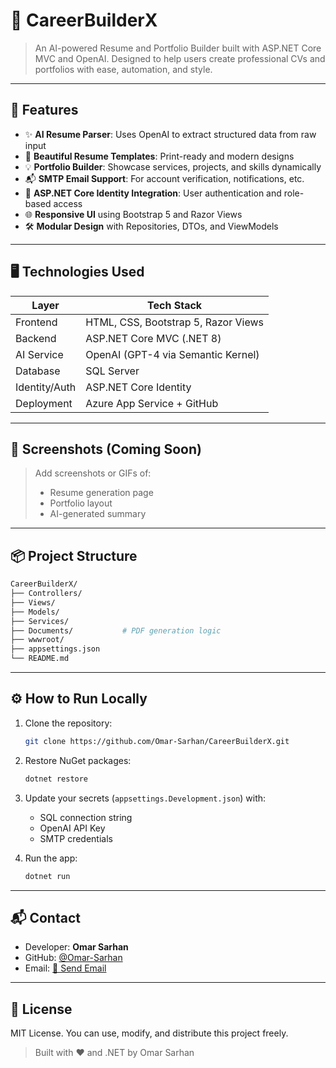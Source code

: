 # 💼 CareerBuilderX

> An AI-powered Resume and Portfolio Builder built with ASP.NET Core MVC and OpenAI. Designed to help users create professional CVs and portfolios with ease, automation, and style.

---

## 🚀 Features

- ✨ **AI Resume Parser**: Uses OpenAI to extract structured data from raw input
- 🎨 **Beautiful Resume Templates**: Print-ready and modern designs
- 💡 **Portfolio Builder**: Showcase services, projects, and skills dynamically
- 📬 **SMTP Email Support**: For account verification, notifications, etc.
- 🔐 **ASP.NET Core Identity Integration**: User authentication and role-based access
- 🌐 **Responsive UI** using Bootstrap 5 and Razor Views
- 🛠️ **Modular Design** with Repositories, DTOs, and ViewModels

---

## 🖥️ Technologies Used

| Layer         | Tech Stack                              |
|---------------|------------------------------------------|
| Frontend      | HTML, CSS, Bootstrap 5, Razor Views     |
| Backend       | ASP.NET Core MVC (.NET 8)               |
| AI Service    | OpenAI (GPT-4 via Semantic Kernel)      |
| Database      | SQL Server                              |
| Identity/Auth | ASP.NET Core Identity                   |
| Deployment    | Azure App Service + GitHub              |

---

## 📸 Screenshots (Coming Soon)

> Add screenshots or GIFs of:
> - Resume generation page
> - Portfolio layout
> - AI-generated summary

---

## 📦 Project Structure

```bash
CareerBuilderX/
├── Controllers/
├── Views/
├── Models/
├── Services/
├── Documents/           # PDF generation logic
├── wwwroot/
├── appsettings.json
└── README.md
```

---

## ⚙️ How to Run Locally

1. Clone the repository:
   ```bash
   git clone https://github.com/Omar-Sarhan/CareerBuilderX.git
   ```

2. Restore NuGet packages:
   ```bash
   dotnet restore
   ```

3. Update your secrets (`appsettings.Development.json`) with:
   - SQL connection string
   - OpenAI API Key
   - SMTP credentials

4. Run the app:
   ```bash
   dotnet run
   ```

---

## 📬 Contact

- Developer: **Omar Sarhan**
- GitHub: [@Omar-Sarhan](https://github.com/Omar-Sarhan)
- Email: [📧 Send Email](mailto:smalljohn148@gmail.com)

---

## 📄 License

MIT License. You can use, modify, and distribute this project freely.

> Built with ❤️ and .NET by Omar Sarhan